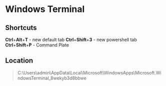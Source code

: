 # Windows Terminal

## Shortcuts
**Ctrl**+**Alt**+**T** - new default tab
**Ctrl**+**Shift**+**3** - new powershell tab
**Ctrl**+**Shift**+**P** - Command Plate



## Location

>C:\Users\admin\AppData\Local\Microsoft\WindowsApps\Microsoft.WindowsTerminal_8wekyb3d8bbwe

